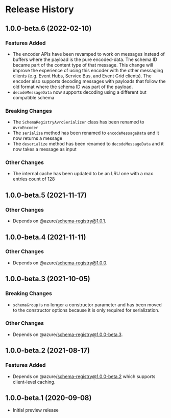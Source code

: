 # Release History

## 1.0.0-beta.6 (2022-02-10)

### Features Added

- The encoder APIs have been revamped to work on messages instead of buffers where the payload is the pure encoded-data. The schema ID became part of the content type of that message. This change will improve the experience of using this encoder with the other messaging clients (e.g. Event Hubs, Service Bus, and Event Grid clients). The encoder also supports decoding messages with payloads that follow the old format where the schema ID was part of the payload.
- `decodeMessageData` now supports decoding using a different but compatible schema

### Breaking Changes
- The `SchemaRegistryAvroSerializer` class has been renamed to `AvroEncoder`
- The `serialize` method has been renamed to `encodeMessageData` and it now returns a message
- The `deserialize` method has been renamed to `decodeMessageData` and it now takes a message as input

### Other Changes
- The internal cache has been updated to be an LRU one with a max entries count of 128

## 1.0.0-beta.5 (2021-11-17)

### Other Changes

- Depends on @azure/schema-registry@1.0.1.

## 1.0.0-beta.4 (2021-11-11)

### Other Changes

- Depends on @azure/schema-registry@1.0.0.

## 1.0.0-beta.3 (2021-10-05)

### Breaking Changes

- `schemaGroup` is no longer a constructor parameter and has been moved to the constructor options because it is only required for serialization.

### Other Changes

- Depends on @azure/schema-registry@1.0.0-beta.3.

## 1.0.0-beta.2 (2021-08-17)

### Features Added

- Depends on @azure/schema-registry@1.0.0-beta.2 which supports client-level caching.

## 1.0.0-beta.1 (2020-09-08)

- Initial preview release
